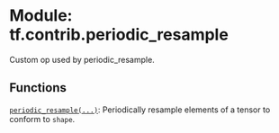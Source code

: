 <div itemscope itemtype="http://developers.google.com/ReferenceObject">
<meta itemprop="name" content="tf.contrib.periodic_resample" />
<meta itemprop="path" content="Stable" />
</div>

# Module: tf.contrib.periodic_resample

Custom op used by periodic_resample.

<!-- Placeholder for "Used in" -->


## Functions

[`periodic_resample(...)`](../../tf/contrib/periodic_resample/periodic_resample.md): Periodically resample elements of a tensor to conform to `shape`.

